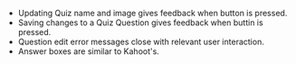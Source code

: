 * Updating Quiz name and image gives feedback when button is pressed.
* Saving changes to a Quiz Question gives feedback when buttin is pressed.
* Question edit error messages close with relevant user interaction.
* Answer boxes are similar to Kahoot's.
